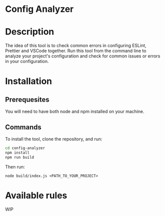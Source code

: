 Config Analyzer
===

# Description

The idea of this tool is to check common errors in configuring ESLint, Prettier and VSCode together. Run this tool from the command line to analyze your project's configuration and check for common issues or errors in your configuration.

# Installation

## Prerequesites

You will need to have both node and npm installed on your machine.

## Commands

To install the tool, clone the repository, and run:

```bash
cd config-analyzer
npm install
npm run build
```

Then run:

```
node build/index.js <PATH_TO_YOUR_PROJECT>
```

# Available rules

WIP